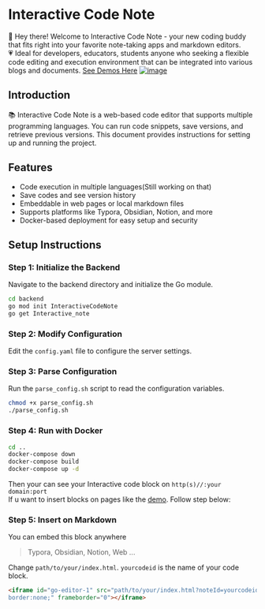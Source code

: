 # Interactive Code Note  
👋 Hey there! Welcome to Interactive Code Note - your new coding buddy that fits right into your favorite note-taking apps and markdown editors.  
:heartpulse: Ideal for developers, educators, students anyone who  seeking a flexible code editing and execution environment that can be integrated into various blogs and documents.
[See Demos Here](https://blog.piger.tech/posts/2024/07/test/)
[![image](https://github.com/user-attachments/assets/23ae7fc9-dcf5-4bba-9d16-f0bab70cc6dc)](https://blog.piger.tech/posts/2024/07/test/)
## Introduction

:books: Interactive Code Note is a web-based code editor that supports multiple programming languages. You can run code snippets, save versions, and retrieve previous versions. This document provides instructions for setting up and running the project.
## Features
- Code execution in multiple languages(Still working on that)
- Save codes and see version history
- Embeddable in web pages or local markdown files
- Supports platforms like Typora, Obsidian, Notion, and more
- Docker-based deployment for easy setup and security

## Setup Instructions

### Step 1: Initialize the Backend

Navigate to the backend directory and initialize the Go module.

```sh
cd backend
go mod init InteractiveCodeNote
go get Interactive_note
```
### Step 2: Modify Configuration
Edit the `config.yaml` file to configure the server settings.  

### Step 3: Parse Configuration  
Run the `parse_config.sh` script to read the configuration variables.
```sh
chmod +x parse_config.sh
./parse_config.sh
```
### Step 4: Run with Docker  
```sh
cd ..
docker-compose down
docker-compose build
docker-compose up -d
```
Then your can see your Interactive code block on `http(s)//:your domain:port`  
If u want to insert blocks on pages like the [demo](https://blog.piger.tech/posts/2024/07/test/). 
Follow step below:
### Step 5: Insert on Markdown  
You can embed this block anywhere  
> Typora, Obsidian, Notion, Web ...

Change  `path/to/your/index.html`. `yourcodeid` is the name of your code block.
```html
<iframe id="go-editor-1" src="path/to/your/index.html?noteId=yourcodeid" style="width:100%; height:500px;
border:none;" frameborder="0"></iframe>
```

